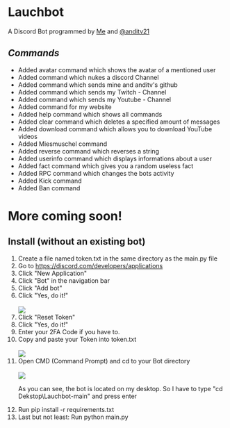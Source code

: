 <h1>Lauchbot</h1>
<p>A Discord Bot programmed by <a href="https://github.com/Lauchschwert">Me</a> and <a href="https://github.com/anditv21">@anditv21</a></p>
<h2><b><em>Commands</em></b></h2>
<ul>
   <li>Added avatar command which shows the avatar of a mentioned user</li>
   <li>Added command which nukes a discord Channel</li>
   <li>Added command which sends mine and anditv's github</li>
   <li>Added command which sends my Twitch - Channel</li>
   <li>Added command which sends my Youtube - Channel</li>
  <li>Added command for my website</li>
   <li>Added help command which shows all commands</li>
   <li>Added clear command which deletes a specified amount of messages</li>
   <li>Added download command which allows you to download YouTube videos</li>
   <li>Added Miesmuschel command</li>
   <li>Added reverse command which reverses a string</li>
   <li>Added userinfo command which displays informations about a user</li>
   <li>Added fact command which gives you a random useless fact</li>
   <li>Added RPC command which changes the bots activity</li>
   <li>Added Kick command</li>
   <li>Added Ban command</li>
</ul>
<h1>More coming soon!</h1>

<h2>Install (without an existing bot)</h2>
<ol>
   <li>Create a file named token.txt in the same directory as the main.py file</li>
   <li>Go to <a href="https://discord.com/developers/applications">https://discord.com/developers/applications</a></li>
   <li>Click "New Application"</li>
   <li>Click "Bot" in the navigation bar</li>
   <li>Click "Add bot"</li>
   <li>Click "Yes, do it!"</li>
   <br>
   <img src="https://i.ibb.co/27mLWRJ/image-2022-05-31-164248276.png">
   <br>
   <li>Click "Reset Token"</li>
   <li>Click "Yes, do it!"</li>
   <li>Enter your 2FA Code if you have to.</li>
   <li>Copy and paste your Token into token.txt</li>
   <br>
   <img src="https://i.ibb.co/9vvNyw4/image-2022-05-31-172427950.png">
  <li>Open CMD (Command Prompt) and cd to your Bot directory</li>
  <br>
  <img src="https://i.ibb.co/x2GMCMY/image-2022-05-31-171506522.png">
  <br>

  As you can see, the bot is located on my desktop.
    So I have to type "cd Dekstop\Lauchbot-main" and press enter
    <br>
  <li>Run pip install -r requirements.txt</li>
  <li>Last but not least: Run python main.py
</ol>
